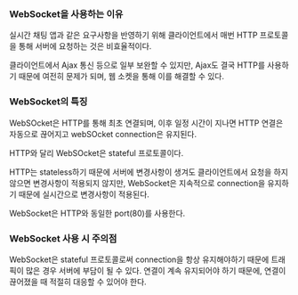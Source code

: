 ### WebSocket을 사용하는 이유
실시간 채팅 앱과 같은 요구사항을 반영하기 위해 클라이언트에서 매번 HTTP 프로토콜을 통해 서버에 요청하는 것은 비효율적이다.

클라이언트에서 Ajax 통신 등으로 일부 보완할 수 있지만, Ajax도 결국 HTTP를 사용하기 때문에 여전히 문제가 되며, 웹 소켓을 통해 이를 해결할 수 있다.

### WebSocket의 특징
WebSOcket은 HTTP를 통해 최초 연결되며, 이후 일정 시간이 지나면 HTTP 연결은 자동으로 끊어지고 webSOcket connection은 유지된다.

HTTP와 달리 WebSOcket은 stateful 프로토콜이다.

HTTP는 stateless하기 때문에 서버에 변경사항이 생겨도 클라이언트에서 요청을 하지 않으면 변경사항이 적용되지 않지만, WebSocket은 지속적으로 connection을 유지하기 때문에 실시간으로 변경사항이 적용된다.

WebSocket은 HTTP와 동일한 port(80)를 사용한다.

### WebSocket 사용 시 주의점
WebSocket은 stateful 프로토콜로써 connection을 항상 유지해야하기 때문에 트래픽이 많은 경우 서버에 부담이 될 수 있다.
연결이 계속 유지되어야 하기 때문에, 연결이 끊어졌을 때 적절히 대응할 수 있어야 한다.



